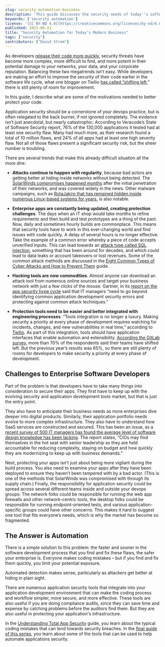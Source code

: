 ```yaml
---
slug: security-automation-business
description: 'This guide discusses the security needs of today''s software and DevOps landscape and provides resources to help you learn more about security automation.'
keywords: ['security automation']
license: '[CC BY-ND 4.0](https://creativecommons.org/licenses/by-nd/4.0)'
published: 2021-06-21
title: "Security Automation for Today’s Modern Business"
tags: ["security"]
contributors: ["David Strom"]
---
```


As developers [release their code more quickly](https://about.gitlab.com/developer-survey/), security threats have become more complex, more difficult to find, and more potent in their potential damage to your networks, your data, and your corporate reputation. Balancing these two megatrends isn’t easy. While developers are making an effort to improve the security of their code earlier in the software life cycle, what one blogger on Twilio [has called “shifting left](https://www.twilio.com/blog/changing-security-tool-requirements-in-the-new-devsecops-world),” there is still plenty of room for improvement.

In this guide, I describe what are some of the motivations needed to better protect your code.

Application security should be a cornerstone of your devops practice, but is often relegated to the back burner, if not ignored completely. The evidence isn’t just anecdotal, but nearly catastrophic: According to Veracode’s State of Software Security report, 76% of the 130,000 applications it tested had at least one security flaw. Many had much more, as their research found a total of 10 million flaws, and 24% of all apps had at least one high severity flaw. Not all of those flaws present a significant security risk, but the sheer number is troubling.

There are several trends that make this already difficult situation all the more dire:

- **Attacks continue to happen with regularity**, because bad actors are getting better at hiding inside networks without being detected. The [SolarWinds compromises happened months](https://www.csoonline.com/article/3613571/the-solarwinds-hack-timeline-who-knew-what-and-when.html) after the initial penetration of their networks, and was covered widely in the news. Other malware campaigns, such as [RotaJakiro that has remained hidden inside numerous Linux-based systems for years](https://www.zdnet.com/article/rotajakiro-a-linux-backdoor-that-has-flown-under-the-radar-for-years/), is also notable.

- **Enterprise apps are constantly being updated, creating protection challenges**. The days when an IT shop would take months to refine requirements and then build and test prototypes are a thing of the past. Now, daily and sometimes hourly builds are commonplace. This means that security tools have to work in this ever-changing world and find issues with code quickly. A delay of several hours is no longer effective. Take the example of a common error whereby a piece of code accepts unverified inputs. This can lead towards an [attack type called SQL injection](https://portswigger.net/web-security/sql-injection), something that has been around for decades, and which could lead to data leaks or account takeovers or lost revenues. Some of the common attack methods are discussed in the [Eight Common Types of Cyber Attacks and How to Prevent Them](/docs/guides/types-of-cyber-attacks/) guide.

- **Hacking tools are now commodities**. Almost anyone can download an attack tool from numerous online sources and target your business network with just a few clicks of the mouse. Gartner, in its [report on the app security hype cycle](https://www.gartner.com/doc/3884178/hype-cycle-application-security-) said that IT managers “need to go beyond identifying common application development security errors and protecting against common attack techniques.”

- **Protection tools need to be easier and better integrated with engineering processes**. “Tools integration is no longer a luxury. Making security a priority at every phase of development requires watching for incidents, changes, and new vulnerabilities in real time,” according to [Twilio](https://www.twilio.com/blog/changing-security-tool-requirements-in-the-new-devsecops-world). As part of this integration, tools should have application interfaces that enable automation and extensibility. [According the GitLab survey](https://www.twilio.com/blog/changing-security-tool-requirements-in-the-new-devsecops-world), more than 70% of the respondents said their teams have shifted left. But the previous year’s results was 65%, so there are still plenty of rooms for developers to make security a priority at every phase of development.

## Challenges to Enterprise Software Developers

Part of the problem is that developers have to take many things into consideration to secure their apps. They first have to keep up with the evolving security and application development tools market, but that is just the entry point.

They also have to anticipate their business needs as more enterprises dive deeper into digital products. Similarly, their application portfolio needs evolve to more complex infrastructure. They also have to understand how SaaS services are constructed and secured. This has been an issue, as a [recent survey of 500 IT managers has found the average level of software design knowledge has been lacking](https://globenewswire.com/news-release/2018/10/02/1588607/0/en/Survey-CIOs-Struggle-to-Understand-Legacy-Architecture-Reduce-Software-Maintenance-and-Fix-Costs.html). The report states, “CIOs may find themselves in the hot seat with senior leadership as they are held accountable for reducing complexity, staying on budget and how quickly they are modernizing to keep up with business demands.”

Next, protecting your apps isn’t just about being more vigilant during the build process. You also need to examine your apps after they have been deployed to ensure they haven’t been tampered with by a bad actor. (This is one of the methods that SolarWinds was compromised with through its supply chain.)
Finally, the responsibility for application security could be spread across several different teams inside and outside your devops groups: The network folks could be responsible for running the web app firewalls and other network-centric tools, the desktop folks could be responsible for running endpoint-oriented tests, and various application-specific groups could have other concerns. This makes it hard to suggest one tool that fits everyone’s needs, which is why the market has become so fragmented.

## The Answer is Automation

There is a simple solution to this problem: the faster and sooner in the software development process that you find and fix these flaws, the safer your enterprise is. Everyone makes coding mistakes – but if you find and fix them quickly, you limit your potential exposure.

Automated detection makes sense, particularly as attackers get better at hiding in plain sight.

There are numerous application security tools that integrate into your application development environment that can make the coding process and workflow simpler, more secure, and more effective. These tools are also useful if you are doing compliance audits, since they can save time and expense by catching problems before the auditors find them.  But they are also useful in protecting your application's infrastructure.

In the [Understanding Total App Security](/docs/guides/security-weaknesses-in-web-apps/) guide, you learn about the typical coding mistakes that can lend towards security breaches. In the [final guide of this series](/docs/guides/app-security-testing-tools), you learn about some of the tools that can be used to help automate applications security.



